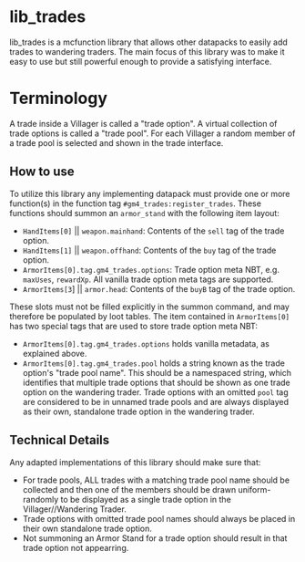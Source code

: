 # lib_trades

lib_trades is a mcfunction library that allows other datapacks to easily add trades to wandering traders. The main focus of this library was to make it easy to use but still powerful enough to provide a satisfying interface.

# Terminology
A trade inside a Villager is called a "trade option".
A virtual collection of trade options is called a "trade pool". For each Villager a random member of a trade pool is selected and shown in the trade interface.

## How to use
To utilize this library any implementing datapack must provide one or more function(s) in the function tag `#gm4_trades:register_trades`. These functions should summon an `armor_stand` with the following item layout:
- `HandItems[0]` || `weapon.mainhand`: Contents of the `sell` tag of the trade option.
- `HandItems[1]` || `weapon.offhand`: Contents of the `buy` tag of the trade option.
- `ArmorItems[0].tag.gm4_trades.options`: Trade option meta NBT, e.g. `maxUses`, `rewardXp`. All vanilla trade option meta tags are supported.
- `ArmorItems[3`] || `armor.head`: Contents of the `buyB` tag of the trade option.

These slots must not be filled explicitly in the summon command, and may therefore be populated by loot tables. The item contained in `ArmorItems[0]` has two special tags that are used to store trade option meta NBT:
- `ArmorItems[0].tag.gm4_trades.options` holds vanilla metadata, as explained above.
- `ArmorItems[0].tag.gm4_trades.pool` holds a string known as the trade option's "trade pool name". This should be a namespaced string, which identifies that multiple trade options that should be shown as one trade option on the wandering trader. Trade options with an omitted `pool` tag are considered to be in unnamed trade pools and are always displayed as their own, standalone trade option in the wandering trader.

## Technical Details
Any adapted implementations of this library should make sure that:
- For trade pools, ALL trades with a matching trade pool name should be collected and then one of the members should be drawn uniform-randomly to be displayed as a single trade option in the Villager//Wandering Trader.
- Trade options with omitted trade pool names should always be placed in their own standalone trade option.
- Not summoning an Armor Stand for a trade option should result in that trade option not appearring. 
